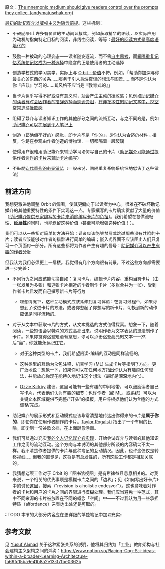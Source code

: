 原文：[The mnemonic medium should give readers control over the prompts they collect (andymatuschak.org)](https://notes.andymatuschak.org/z3XqmAYKcD411jZgBik9oyXgcrarXycADWVeh)

[最初的助记媒介以威权主义为隐含前提](https://notes.andymatuschak.org/z2SaePptX2K1sudevrMYrjaqP7ZBRLs82iSv)。这些机制：

- 不鼓励/阻止许多有价值的主动阅读模式，例如获取精华的略读，以实际应用为动机的指向特定目标的阅读，非线性阅读，等等：[最好的阅读方式是高度语境化的](https://notes.andymatuschak.org/z6e3AFda6oSsusEmf8vWevMaNLggQ9bCEgFkf)

- 鼓励一种被动的心理姿态——读者随波逐流，而不需[自主思考](https://notes.andymatuschak.org/z4enRPbLXdD8X8hCfVjaRkcGkronvhcfrgSQw)，而[间隔重复记忆系统使记忆成为一种选择](https://notes.andymatuschak.org/z4bR1HVvDUhMXDm5SJB4Tiw4xGbrm9AfXWgbc)中隐含的正是使用者的主动选择

- 创造学校式的学习美学，实际上与 [Orbit  - 价值](https://notes.andymatuschak.org/z4RKWtfRfrTaSKM8B9QzRjGCTnxZcEU4ZPLGW)不符，例如，「帮助你加深与你最关心的东西的关系......服务于引人秉烛夜谈的想法与图景......而不是你认为你『应该』学习的……其风格不应当是『教育式的』」

- 当卡片似乎写得不好或没有意义时，就会产生主动的挫败感；见例如[助记媒介的读者有时会因作者的措辞选择而感到受阻](https://notes.andymatuschak.org/zMFKJdtNGpucVUcitRVJiMxfyoNY4A4c2Bd)，[在非技术性的助记文本中，挖空常常造成挫败感](https://notes.andymatuschak.org/z7vMfxWXDXhyJr3X69Yjwt6FjkSsKC9G3QqZU)

- 阻碍了媒介与读者知识工作的其他部分之间的流畅互动，与之不同的是，例如[助记媒介可以扩展到个人笔记上](https://notes.andymatuschak.org/z5ARNXtS5VxteskEW91S1yYTgAcLABNXsZuJE)

- 创造（正确但不好的）感觉，即卡片不是「你的」，是你认为合适的材料；相反，你是在参观由作者创造的博物馆，一切都隔着一层玻璃

- 使得用户很难用助记媒介来辅助学习如何写自己的卡片（[助记媒介可能通过提供作者创作的卡片来辅助卡片编写](https://notes.andymatuschak.org/z4j3bcyJfBzGdpEoQje9gaVeECfsZFgMEhBNL)）

- 不鼓励[迭代重构的必要做法](https://andymatuschak.org/prompts/#revising)（一般来说，间隔重复系统系统性地低估了这种做法）

## 前进方向

我想更激进地调整 Orbit 的氛围，使其更偏向于以读者为中心。很难在不破坏助记媒介的其他重要特性的条件下实现这一点。专家撰写的卡片确实贡献了大量的价值（[助记媒介提供专家编写的卡片来消除编写卡片的负担](https://notes.andymatuschak.org/z8ASeF682pSQ3feo8LHpLzk3u3SNpVUgNxMAU)）。我们希望在提供流畅性、**延展性**的同时，也能保留这种价值（甚至可能增强这种价值！）。

我们可以从一些相对简单的方法开始：读者应该能够禁用或跳过那些没有共鸣的卡片；读者应该能够对作者的措辞进行简单的编辑；嵌入式界面不应该阻止人们只复习一个页面的一部分。所有这些都将为作者产生有趣的信号：[助记媒介可以产生有趣的作者分析](https://notes.andymatuschak.org/z7ScFsA78anNe6XCpUj76bzLn1GJk7SqQR1ZH)

但我认为我们必须更上一层楼。我觉得有几个方向很有前景，不过这些方向都需要进一步完善：

- 不同行为之间应该能切换自如：复习卡片、编辑卡片内容、重构当前卡片（由一张发展为多张）和这张卡片相近的作者制作卡片（多张合并为一张）、受到作者卡片启发而自己撰写新卡片等行为

  - 理想情况下，这种互动模式应该延伸到复习体验：在复习过程中，如果你想到了改进卡片的方法，或者你想起了你想写的新卡片，切换到新的动作应该是同样流畅的。

- 对于从文本中获取卡片的方式，从文本挑选的方式值得探索。想象一下，随着阅读，一些短语会以特殊的方式高亮出来，说明作者为文字表达的想法制作了卡片。如果你觉得这些短语有意思，你可以点击这些高亮的文本——然后“轰”，你就能永远记住它。

  - 对于这种类型的卡片，我们希望阅读-编辑的互动是同样流畅的。

  - 这种类型的互动为众包注释、机器学习 (ML) 生成卡片等指明了方向。更广泛地说：想象一下，如果你可以在任何地方指出你认为有趣的任何想法，并能放心你现在能持久地记住这个想法（最好是深深地内化）。

  - [Ozzie Kirkby](https://notes.andymatuschak.org/zn9igQGgecLncBSpKbgv5123mC5YEAP3hnfP) 建议，这里可能有一些有趣的中间地带，可以鼓励读者自己写卡片，代表他们认为有趣的细节：也许作者（或 ML，或系统）可以为关键文本区域提供不完整/“开头”的模板，用户将根据他们认为合适的方式调整/完成。

- 助记媒介的展示形式和互动模式应该非常清楚地传达出你得来的卡片是**属于你的**，即使你在使用作者制作的卡片。[Taylor Rogalski](https://notes.andymatuschak.org/zrjLsApqpVzqJyxduDndjh5MUFfuGHhpXoF) 指出了一个有用的比喻，即复制一份谷歌文档，在上面肆意涂画。

- 我们可以通过充实[我的个人记忆媒介的实现](https://notes.andymatuschak.org/z4mAF1uBV96r72e4NjLcDaujEyTPGiUQJEj8C)，开始尝试媒介与读者的其他知识工作之间的流动互动。这个方向与本说明的其他部分所谈的内容确实不太一样。我不清楚作者提供的卡片与这种笔记的互动情况。因此，也许这仅仅是转移视线......但我的直觉是，这将是有启发性的，所有这些工作都是相互关联的。

- 我猜想这项工作对于 Orbit 的「图书馆视图」是有所裨益且息息相关的。对我来说，一个相关的优先事项是模糊卡片之间的「边界」；见《如何写出好卡片》中的讨论[这里](https://andymatuschak.org/prompts/#revising)，搜索（"revision is a holistic endeavor"）。这也意味着对作者的卡片和用户的卡片之间的界限进行模糊处理。我们应当避免一种范式，其中不同来源的卡片被放置在不同的概念「空间」中——不过我认为用一些承担特质（affordance）来表达出处还是可取的。

::TODO 本节的大部分内容应在更详细的单独笔记中加以充实::

## 参考文献

见 [Yusuf Ahmad](https://notes.andymatuschak.org/z2dChCGKRfQ8xXo4VutyMDxyAsgLD5TyyrRx) 关于这种紧张关系的说明，他将其归纳为「工业」教育架构与社会建构主义架构之间的鸿沟：https://www.notion.so/Placing-Cog-Sci-ideas-within-a-broader-Learning-Architecture-fa69fc15ba9e41b8a2e136f7fbe0362b
